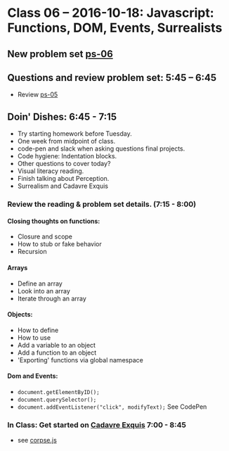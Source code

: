 # Class 06 – 2016-10-18: Javascript: Functions, DOM, Events, Surrealists

## New problem set [ps-06](ps-06.html)

## Questions and review problem set:  5:45 – 6:45 
* Review [ps-05](../05/ps-05.html)

## Doin' Dishes: 6:45 - 7:15
* Try starting homework before Tuesday.
* One week from midpoint of class.
* code-pen and slack when asking questions final projects.
* Code hygiene: Indentation blocks.
* Other questions to cover today?
* Visual literacy reading.
* Finish talking about Perception.
* Surrealism and Cadavre Exquis
  

###  Review the reading & problem set details. (7:15 - 8:00)

#### Closing thoughts on functions:
- Closure and scope
- How to stub or fake behavior
- Recursion

#### Arrays
- Define an array
- Look into an array
- Iterate through an array

#### Objects:
- How to define
- How to use
- Add a variable to an object
- Add a function to an object
- 'Exporting' functions via global namespace

#### Dom and Events:
- `document.getElementByID();`
- `document.querySelector();`
- `document.addEventListener("click", modifyText);` See CodePen

### In Class: Get started on [Cadavre Exquis](./ps-06.html) 7:00 - 8:45
- see [corpse.js](./corpse.js)

 